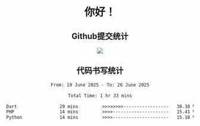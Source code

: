 <div align="center">
<h1>你好！</h1>

<h2>Github提交统计</h2>
<a href="https://github.com/ikun0014">
    <img src="https://github-readme-stats.vercel.app/api?username=ikun0014&include_all_commits=true&count_private=true&locale=cn&show_icons=true&bg_color=0,EC6C6C,FFD479,FFFC79,73FA79,73FDFF,D783FF"/>
  </a>
</div>

<div align="center">
<h2>代码书写统计</h2>
  
<!--START_SECTION:waka-->

```txt
From: 19 June 2025 - To: 26 June 2025

Total Time: 1 hr 33 mins

Dart                29 mins         >>>>>>>>-----------------   30.38 %
PHP                 14 mins         >>>>---------------------   15.41 %
Python              14 mins         >>>>---------------------   15.18 %
```

<!--END_SECTION:waka-->

</div>
